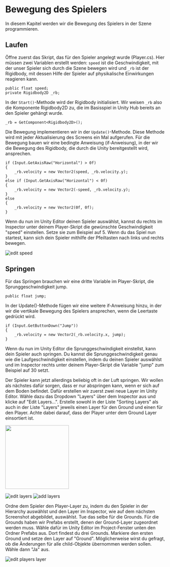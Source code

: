 # Bewegung des Spielers
In diesem Kapitel werden wir die Bewegung des Spielers  in der Szene programmieren. 

## Laufen
Öffne zuerst das Skript, das für den Spieler angelegt wurde (Player.cs). Hier müssen zwei Variablen erstellt werden: `speed` ist die Geschwindigkeit, mit der unser Spieler sich durch die Szene bewegen wird und `_rb` ist der Rigidbody, mit dessen Hilfe der Spieler auf physikalische Einwirkungen reagieren kann. 

```
public float speed;    
private Rigidbody2D _rb;
```

In der `Start()`-Methode wird der Rigidbody initialisiert. Wir weisen `_rb` also die Komponente Rigidbody2D zu, die im Basisspiel in Unity Hub bereits an den Spieler gehängt wurde.

```
_rb = GetComponent<Rigidbody2D>();
```

Die Bewegung implementieren wir in der `Update()`-Methode. Diese Methode wird mit jeder Aktualisierung des Screens ein Mal aufgerufen. 
Für die Bewegung bauen wir eine bedingte Anweisung (if-Anweisung), in der wir die Bewegung des Rigidbody, die durch die Unity bereitgestellt wird, ansprechen.

```
if (Input.GetAxisRaw("Horizontal") > 0f)
{
    _rb.velocity = new Vector2(speed, _rb.velocity.y);
}
else if (Input.GetAxisRaw("Horizontal") < 0f)
{
    _rb.velocity = new Vector2(-speed, _rb.velocity.y);
}
else
{
    _rb.velocity = new Vector2(0f, 0f);
}
```

Wenn du nun im Unity Editor deinen Spieler auswählst, kannst du rechts im Inspector unter deinem Player-Skript die gewünschte Geschwindigkeit "speed" einstellen. Setze sie zum Beispiel auf 5. Wenn du das Spiel nun startest, kann sich dein Spieler mithilfe der Pfeiltasten nach links und rechts bewegen. 

![edit speed](https://user-images.githubusercontent.com/75975986/122826402-5fb46880-d2e3-11eb-83d0-96a0bf2aa350.png "Edit player speed")

## Springen
Für das Springen brauchen wir eine dritte Variable im Player-Skript, die Sprunggeschwindigkeit jump.

```
public float jump;
```

In der Update()-Methode fügen wir eine weitere if-Anweisung hinzu, in der wir die vertikale Bewegung des Spielers ansprechen, wenn die Leertaste gedrückt wird.

```
if (Input.GetButtonDown("Jump"))
{
    _rb.velocity = new Vector2(_rb.velocity.x, jump);
}
```

Wenn du nun im Unity Editor die Sprunggeschwindigkeit einstellst, kann dein Spieler auch springen. Du kannst die Sprunggeschwindigkeit genau wie die Laufgeschwindigkeit einstellen, indem du deinen Spieler auswählst und im Inspector rechts unter deinem Player-Skript die Variable "jump" zum Beispiel auf 30 setzt. 

Der Spieler kann jetzt allerdings beliebig oft in der Luft springen. Wir wollen als nächstes dafür sorgen, dass er nur abspringen kann, wenn er sich auf dem Boden befindet. Dafür erstellen wir zuerst zwei neue Layer im Unity Editor. Wähle dazu das Dropdown "Layers" über dem Inspector aus und klicke auf "Edit Layers...". Erstelle sowohl in der Liste "Sorting Layers" als auch in der Liste "Layers" jeweils einen Layer für den Ground und einen für den Player. Achte dabei darauf, dass der Player unter dem Ground Layer einsortiert ist.

<img src="https://user-images.githubusercontent.com/75975986/122826414-6511b300-d2e3-11eb-9ddc-e68373c2c766.png" width="200">

![edit layers](https://user-images.githubusercontent.com/75975986/122826414-6511b300-d2e3-11eb-9ddc-e68373c2c766.png "Edit layers") ![add layers](https://user-images.githubusercontent.com/75975986/122827711-00efee80-d2e5-11eb-8e23-ec234a2111e9.png "Add layers")

Ordne dem Spieler den Player-Layer zu, indem du den Spieler in der Hierarchy auswählst und den Layer im Inspector, wie auf dem nächsten Screenshot abgebildet, auswählst. Tue das selbe für die Grounds. Für die Grounds haben wir Prefabs erstellt, denen der Ground-Layer zugeordnet werden muss. Wähle dafür im Unity Editor im Project-Fenster unten den Ordner Prefabs aus. Dort findest du drei Grounds. Markiere den ersten Ground und setze den Layer auf "Ground". Möglicherweise wirst du gefragt, ob die Änderungen für alle child-Objekte übernommen werden sollen. Wähle dann "Ja" aus.

![edit players layer](https://user-images.githubusercontent.com/75975986/122829276-182fdb80-d2e7-11eb-8b96-a3fddf0d8c69.png "Edit the players layer")